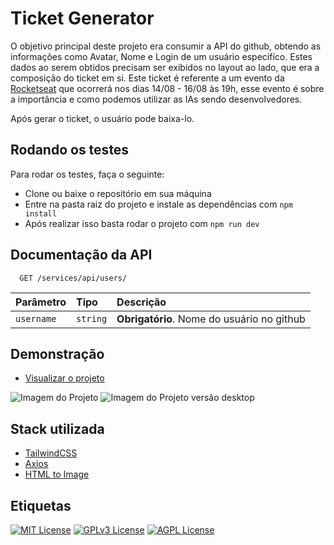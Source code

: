 
# Ticket Generator

O objetivo principal deste projeto era consumir a API do github, obtendo as informações como Avatar, Nome e Login de um usuário especifíco. Estes dados ao serem obtidos precisam ser exibidos no layout ao lado, que era a composição do ticket em si. Este ticket é referente a um evento da [Rocketseat](https://www.rocketseat.com.br/) que ocorrerá nos dias 14/08 - 16/08 às 19h, esse evento é sobre a importância e como podemos utilizar as IAs sendo desenvolvedores.

Após gerar o ticket, o usuário pode baixa-lo.
## Rodando os testes

Para rodar os testes, faça o seguinte:

- Clone ou baixe o repositório em sua máquina
- Entre na pasta raiz do projeto e instale as dependências com `npm install`
- Após realizar isso basta rodar o projeto com `npm run dev`

## Documentação da API

```http
  GET /services/api/users/
```

| Parâmetro   | Tipo       | Descrição                           |
| :---------- | :--------- | :---------------------------------- |
| `username` | `string` | **Obrigatório**. Nome do usuário no github |

## Demonstração

- [Visualizar o projeto](https://ticketgenerator.vercel.app/)

![Imagem do Projeto](https://cdn.discordapp.com/attachments/970795622531760170/1142924347099594922/Desktop.png)
![Imagem do Projeto versão desktop](https://cdn.discordapp.com/attachments/1036034786046775297/1148394989555023872/image.png)
## Stack utilizada

- [TailwindCSS](https://tailwindcss.com/)
- [Axios](https://axios-http.com/ptbr/docs/intro)
- [HTML to Image](https://www.npmjs.com/package/html-to-image)

## Etiquetas

[![MIT License](https://img.shields.io/badge/License-MIT-green.svg)](https://choosealicense.com/licenses/mit/)
[![GPLv3 License](https://img.shields.io/badge/License-GPL%20v3-yellow.svg)](https://opensource.org/licenses/)
[![AGPL License](https://img.shields.io/badge/license-AGPL-blue.svg)](http://www.gnu.org/licenses/agpl-3.0)

